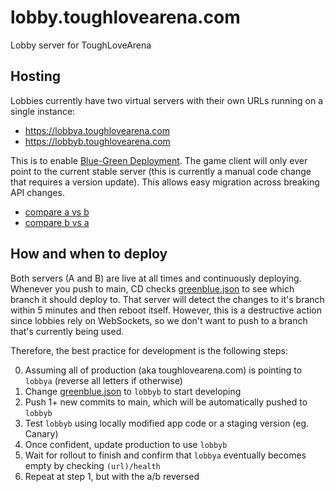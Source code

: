 # lobby.toughlovearena.com

Lobby server for ToughLoveArena

## Hosting

Lobbies currently have two virtual servers with their own URLs running on a single instance:

- https://lobbya.toughlovearena.com
- https://lobbyb.toughlovearena.com

This is to enable [Blue-Green Deployment](https://en.wikipedia.org/wiki/Blue-green_deployment). The game client will only ever point to the current stable server (this is currently a manual code change that requires a version update). This allows easy migration across breaking API changes.

- [compare a vs b](https://github.com/toughlovearena/lobby.toughlovearena.com/compare/prod-lobbya...prod-lobbyb)
- [compare b vs a](https://github.com/toughlovearena/lobby.toughlovearena.com/compare/prod-lobbyb...prod-lobbya)

## How and when to deploy

Both servers (A and B) are live at all times and continuously deploying. Whenever you push to main, CD checks [greenblue.json](src/greenblue.json) to see which branch it should deploy to. That server will detect the changes to it's branch within 5 minutes and then reboot itself. However, this is a destructive action since lobbies rely on WebSockets, so we don't want to push to a branch that's currently being used.

Therefore, the best practice for development is the following steps:

0. Assuming all of production (aka toughlovearena.com) is pointing to `lobbya` (reverse all letters if otherwise)
1. Change [greenblue.json](src/greenblue.json) to `lobbyb` to start developing
2. Push 1+ new commits to main, which will be automatically pushed to `lobbyb`
3. Test `lobbyb` using locally modified app code or a staging version (eg. Canary)
4. Once confident, update production to use `lobbyb`
5. Wait for rollout to finish and confirm that `lobbya` eventually becomes empty by checking `(url)/health`
6. Repeat at step 1, but with the a/b reversed
